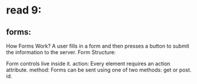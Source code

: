 # read 9:
## forms:
How Forms Work?
A user fills in a form and then presses a button to submit the information to the server.
Form Structure:
<form> Form controls live inside it.
action: Every <form> element requires an action attribute. 
method: Forms can be sent using one of two methods: get or post.
id.


